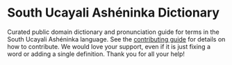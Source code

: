 
# South Ucayali Ashéninka Dictionary

Curated public domain dictionary and pronunciation guide for terms in the South Ucayali Ashéninka language. See the [contributing guide](https://github.com/drumworkteam/term/blob/make/.github/contributing.md) for details on how to contribute. We would love your support, even if it is just fixing a word or adding a single definition. Thank you for all your help!